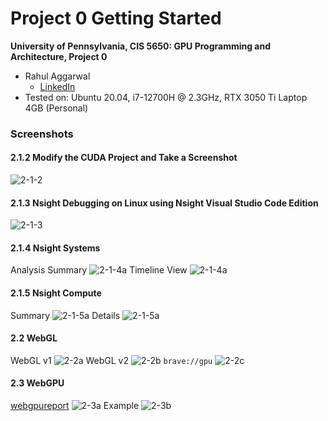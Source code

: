 Project 0 Getting Started
====================

**University of Pennsylvania, CIS 5650: GPU Programming and Architecture, Project 0**

* Rahul Aggarwal
  * [LinkedIn](https://www.linkedin.com/in/rahul-aggarwal-32133a1b3/)
* Tested on: Ubuntu 20.04, i7-12700H @ 2.3GHz, RTX 3050 Ti Laptop 4GB (Personal)

### Screenshots

#### 2.1.2 Modify the CUDA Project and Take a Screenshot 
![2-1-2](images/2-1-2.png)

#### 2.1.3 Nsight Debugging on Linux using Nsight Visual Studio Code Edition
![2-1-3](images/2-1-3.png)

#### 2.1.4 Nsight Systems
Analysis Summary
![2-1-4a](images/2-1-4a.png)
Timeline View
![2-1-4a](images/2-1-4b.png)

#### 2.1.5 Nsight Compute
Summary
![2-1-5a](images/2-1-5a.png)
Details
![2-1-5a](images/2-1-5b.png)

#### 2.2 WebGL
WebGL v1
![2-2a](images/2-2a.png)
WebGL v2
![2-2b](images/2-2b.png)
`brave://gpu`
![2-2c](images/2-2c.png)

#### 2.3 WebGPU
[webgpureport](https://webgpureport.org)
![2-3a](images/2-3a.png)
Example
![2-3b](images/2-3b.png)
